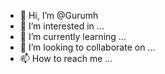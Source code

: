 - 👋 Hi, I’m @Gurumh
- 👀 I’m interested in ...
- 🌱 I’m currently learning ...
- 💞️ I’m looking to collaborate on ...
- 📫 How to reach me ...

<!---
Gurumh/Gurumh is a ✨ special ✨ repository because its `README.md` (this file) appears on your GitHub profile.
You can click the Preview link to take a look at your changes.
--->
